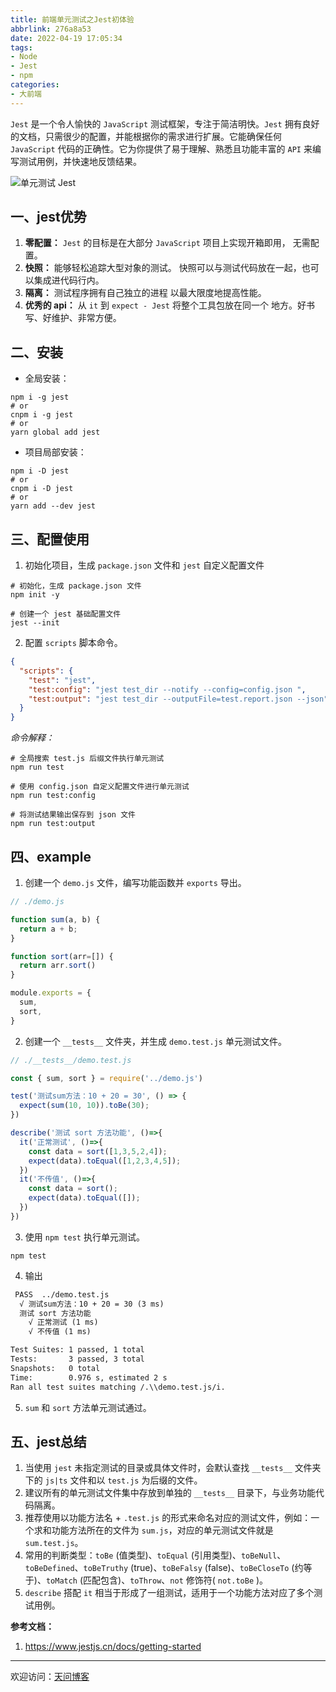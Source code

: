 ```yaml
---
title: 前端单元测试之Jest初体验
abbrlink: 276a8a53
date: 2022-04-19 17:05:34
tags:
- Node
- Jest
- npm
categories:
- 大前端
---
```


`Jest` 是一个令人愉快的 `JavaScript` 测试框架，专注于简洁明快。`Jest` 拥有良好的文档，只需很少的配置，并能根据你的需求进行扩展。它能确保任何 `JavaScript` 代码的正确性。它为你提供了易于理解、熟悉且功能丰富的 `API` 来编写测试用例，并快速地反馈结果。 

![单元测试 Jest](https://tiven.cn/static/img/img-jest-01-9DMqgrujfs2orHaPhpIiV.jpg)

<!-- more -->

## 一、jest优势

1. **零配置：** `Jest` 的目标是在大部分 `JavaScript` 项目上实现开箱即用， 无需配置。
2. **快照：** 能够轻松追踪大型对象的测试。 快照可以与测试代码放在一起，也可以集成进代码行内。
3. **隔离：** 测试程序拥有自己独立的进程 以最大限度地提高性能。
4. **优秀的 api：** 从 `it` 到 `expect - Jest` 将整个工具包放在同一个 地方。好书写、好维护、非常方便。

## 二、安装

* 全局安装：

```shell
npm i -g jest
# or
cnpm i -g jest
# or
yarn global add jest
```

* 项目局部安装：

```shell
npm i -D jest
# or
cnpm i -D jest
# or
yarn add --dev jest
```

## 三、配置使用

1. 初始化项目，生成 `package.json` 文件和 `jest` 自定义配置文件

```shell
# 初始化，生成 package.json 文件
npm init -y

# 创建一个 jest 基础配置文件
jest --init 
```

2. 配置 `scripts` 脚本命令。

```json
{
  "scripts": {
    "test": "jest",
    "test:config": "jest test_dir --notify --config=config.json ",
    "test:output": "jest test_dir --outputFile=test.report.json --json"
  }
}
```

_命令解释：_

```shell
# 全局搜索 test.js 后缀文件执行单元测试
npm run test

# 使用 config.json 自定义配置文件进行单元测试
npm run test:config

# 将测试结果输出保存到 json 文件
npm run test:output
```

## 四、example

1. 创建一个 `demo.js` 文件，编写功能函数并 `exports` 导出。

```js
// ./demo.js

function sum(a, b) {
  return a + b;
}

function sort(arr=[]) {
  return arr.sort()
}

module.exports = {
  sum,
  sort,
}
```

2. 创建一个 `__tests__` 文件夹，并生成 `demo.test.js` 单元测试文件。

```js
// ./__tests__/demo.test.js

const { sum, sort } = require('../demo.js')

test('测试sum方法：10 + 20 = 30', () => {
  expect(sum(10, 10)).toBe(30);
})

describe('测试 sort 方法功能', ()=>{
  it('正常测试', ()=>{
    const data = sort([1,3,5,2,4]);
    expect(data).toEqual([1,2,3,4,5]);
  })
  it('不传值', ()=>{
    const data = sort();
    expect(data).toEqual([]);
  })
})
```

3. 使用 `npm test` 执行单元测试。

```shell
npm test
```

4. 输出

```txt
 PASS  ../demo.test.js
  √ 测试sum方法：10 + 20 = 30 (3 ms)
  测试 sort 方法功能
    √ 正常测试 (1 ms)
    √ 不传值 (1 ms)

Test Suites: 1 passed, 1 total
Tests:       3 passed, 3 total
Snapshots:   0 total
Time:        0.976 s, estimated 2 s
Ran all test suites matching /.\\demo.test.js/i.
```

5. `sum` 和 `sort` 方法单元测试通过。

## 五、jest总结

1. 当使用 `jest` 未指定测试的目录或具体文件时，会默认查找 `__tests__` 文件夹下的 `js|ts` 文件和以 `test.js` 为后缀的文件。
2. 建议所有的单元测试文件集中存放到单独的 `__tests__` 目录下，与业务功能代码隔离。
3. 推荐使用以功能方法名 + `.test.js` 的形式来命名对应的测试文件，例如：一个求和功能方法所在的文件为 `sum.js`，对应的单元测试文件就是 `sum.test.js`。
4. 常用的判断类型：`toBe` (值类型)、`toEqual` (引用类型)、`toBeNull`、`toBeDefined`、`toBeTruthy` (true)、`toBeFalsy` (false)、`toBeCloseTo` (约等于)、`toMatch` (匹配包含)、`toThrow`、`not` 修饰符( `not.toBe` )。
5. `describe` 搭配 `it` 相当于形成了一组测试，适用于一个功能方法对应了多个测试用例。

**参考文档：**
1. https://www.jestjs.cn/docs/getting-started

---

欢迎访问：[天问博客](https://tiven.cn/p/276a8a53/ "天问博客")
